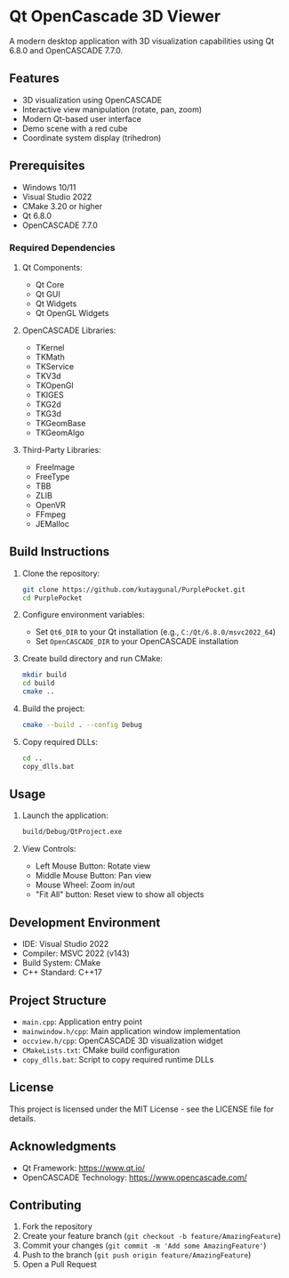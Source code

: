 # Qt OpenCascade 3D Viewer

A modern desktop application with 3D visualization capabilities using Qt 6.8.0 and OpenCASCADE 7.7.0.

## Features

- 3D visualization using OpenCASCADE
- Interactive view manipulation (rotate, pan, zoom)
- Modern Qt-based user interface
- Demo scene with a red cube
- Coordinate system display (trihedron)

## Prerequisites

- Windows 10/11
- Visual Studio 2022
- CMake 3.20 or higher
- Qt 6.8.0
- OpenCASCADE 7.7.0

### Required Dependencies

1. Qt Components:
   - Qt Core
   - Qt GUI
   - Qt Widgets
   - Qt OpenGL Widgets

2. OpenCASCADE Libraries:
   - TKernel
   - TKMath
   - TKService
   - TKV3d
   - TKOpenGl
   - TKIGES
   - TKG2d
   - TKG3d
   - TKGeomBase
   - TKGeomAlgo

3. Third-Party Libraries:
   - FreeImage
   - FreeType
   - TBB
   - ZLIB
   - OpenVR
   - FFmpeg
   - JEMalloc

## Build Instructions

1. Clone the repository:
   ```bash
   git clone https://github.com/kutaygunal/PurplePocket.git
   cd PurplePocket
   ```

2. Configure environment variables:
   - Set `Qt6_DIR` to your Qt installation (e.g., `C:/Qt/6.8.0/msvc2022_64`)
   - Set `OpenCASCADE_DIR` to your OpenCASCADE installation

3. Create build directory and run CMake:
   ```bash
   mkdir build
   cd build
   cmake ..
   ```

4. Build the project:
   ```bash
   cmake --build . --config Debug
   ```

5. Copy required DLLs:
   ```bash
   cd ..
   copy_dlls.bat
   ```

## Usage

1. Launch the application:
   ```bash
   build/Debug/QtProject.exe
   ```

2. View Controls:
   - Left Mouse Button: Rotate view
   - Middle Mouse Button: Pan view
   - Mouse Wheel: Zoom in/out
   - "Fit All" button: Reset view to show all objects

## Development Environment

- IDE: Visual Studio 2022
- Compiler: MSVC 2022 (v143)
- Build System: CMake
- C++ Standard: C++17

## Project Structure

- `main.cpp`: Application entry point
- `mainwindow.h/cpp`: Main application window implementation
- `occview.h/cpp`: OpenCASCADE 3D visualization widget
- `CMakeLists.txt`: CMake build configuration
- `copy_dlls.bat`: Script to copy required runtime DLLs

## License

This project is licensed under the MIT License - see the LICENSE file for details.

## Acknowledgments

- Qt Framework: https://www.qt.io/
- OpenCASCADE Technology: https://www.opencascade.com/

## Contributing

1. Fork the repository
2. Create your feature branch (`git checkout -b feature/AmazingFeature`)
3. Commit your changes (`git commit -m 'Add some AmazingFeature'`)
4. Push to the branch (`git push origin feature/AmazingFeature`)
5. Open a Pull Request
